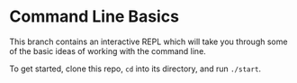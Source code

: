 Command Line Basics
===================

This branch contains an interactive REPL which will take you through some of the basic
ideas of working with the command line.

To get started, clone this repo, `cd` into its directory, and run `./start`.

